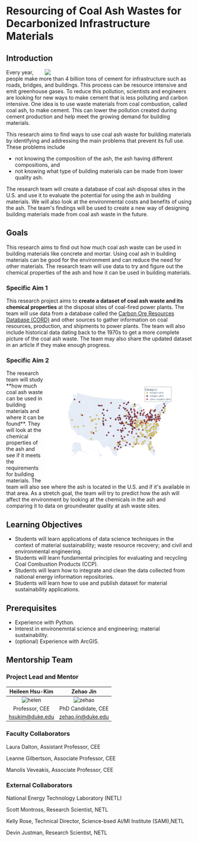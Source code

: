 # Resourcing of Coal Ash Wastes for Decarbonized Infrastructure Materials

## Introduction

<img src='https://bigdata.duke.edu/wp-content/uploads/2022/12/coalash-980x735.jpg' style='float:right; width:400px; height:300 px'/>
Every year, people make more than 4 billion tons of cement for infrastructure such as roads, bridges, and buildings. This process can be resource intensive and emit greenhouse gases. To reduce this pollution, scientists and engineers are looking for new ways to make cement that is less polluting and carbon intensive. One idea is to use waste materials from coal combustion, called coal ash, to make cement. This can lower the pollution created during cement production and help meet the growing demand for building materials.

This research aims to find ways to use coal ash waste for building materials by identifying and addressing the main problems that prevent its full use. These problems include 
- not knowing the composition of the ash, the ash having different compositions, and 
- not knowing what type of building materials can be made from lower quality ash. 

The research team will create a database of coal ash disposal sites in the U.S. and use it to evaluate the potential for using the ash in building materials. We will also look at the environmental costs and benefits of using the ash. The team's findings will be used to create a new way of designing building materials made from coal ash waste in the future.

## Goals

This research aims to find out how much coal ash waste can be used in building materials like concrete and mortar. Using coal ash in building materials can be good for the environment and can reduce the need for other materials. The research team will use data to try and figure out the chemical properties of the ash and how it can be used in building materials.

### Specific Aim 1

This research project aims to **create a dataset of coal ash waste and its chemical properties** at the disposal sites of coal-fired power plants. The team will use data from a database called the [Carbon Ore Resources Database (CORD)](https://www.arcgis.com/apps/dashboards/925daa29f2ed44fb808b1d388689b382) and other sources to gather information on coal resources, production, and shipments to power plants. The team will also include historical data dating back to the 1970s to get a more complete picture of the coal ash waste. The team may also share the updated dataset in an article if they make enough progress.

### Specific Aim 2

<img src='pics/map_ca.png' style='float:right; width:400px; height:300 px'/>
The research team will study **how much coal ash waste can be used in building materials and where it can be found**. They will look at the chemical properties of the ash and see if it meets the requirements for building materials. The team will also see where the ash is located in the U.S. and if it's available in that area. As a stretch goal, the team will try to predict how the ash will affect the environment by looking at the chemicals in the ash and comparing it to data on groundwater quality at ash waste sites.

## Learning Objectives

- Students will learn applications of data science techniques in the context of material sustainability; waste resource recovery; and civil and environmental engineering.
- Students will learn fundamental principles for evaluating and recycling Coal Combustion Products (CCP).
- Students will learn how to integrate and clean the data collected from national energy information repositories.
- Students will learn how to use and publish dataset for material sustainability applications.

## Prerequisites

- Experience with Python.
- Interest in environemntal science and engineering; material sustainability. 
- (optional) Experience with ArcGIS.

## Mentorship Team

### Project Lead and Mentor

|                                                      Heileen Hsu-Kim                                                      |                                                 Zehao Jin                                                  |
|:-------------------------------------------------------------------------------------------------------------------------:|:----------------------------------------------------------------------------------------------------------:|
| ![helen](http://hsukim.pratt.duke.edu/sites/hsukim.pratt.duke.edu/files/images/11921_hsu_kim_helen002%20%281200px%29.jpg) | ![zehao](http://hsukim.pratt.duke.edu/sites/hsukim.pratt.duke.edu/files/images/Zehao1%28portrait%29_0.jpg) |
|                                                      Professor, CEE                                                       |                                             PhD Candidate, CEE                                             |
|                                            [hsukim@duke.edu](hsukim@duke.edu)                                             |                                  [zehao.jin@duke.edu](zehao.jin@duke.edu)                                  |

### Faculty Collaborators

Laura Dalton, Assistant Professor, CEE

Leanne Gilbertson, Associate Professor, CEE

Manolis Veveakis, Associate Professor, CEE

### External Collaborators

National Energy Technology Laboratory (NETL)

Scott Montross, Research Scientist, NETL

Kelly Rose, Technical Director, Science-bsed Ai/Ml Institute (SAMI),NETL

Devin Justman, Research Scientist, NETL
